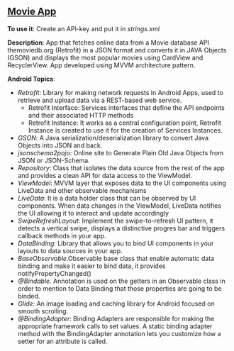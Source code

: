## [Movie  App](https://github.com/LuisChore/android_retrofit/tree/main/01MovieApp)

**To use it**: Create an API-key and put it in *strings.xml*

**Description**: App that fetches online data from a Movie database API themoviedb.org (Retrofit) in a JSON format and converts it in JAVA Objects (GSON) and displays the most popular movies using CardView and RecyclerView. App developed using MVVM architecture pattern. 
	
**Android Topics**: 

* *Retrofit:* Library for making network requests in Android Apps, used to retrieve and upload data via a REST-based web service.
    * Retrofit Interface: Services interfaces that define the API endpoints and their associated HTTP methods
    * Retrofit Instance: It works as a central configuration point,  Retrofit Instance is created to use it for the creation of Services Instances.
* *GSON*: A Java serialization/deserialization library to convert Java Objects into JSON and back.
* *jsonschema2pojo:*  Online site to Generate Plain Old Java Objects from JSON or JSON-Schema.
* *Repository*: Class that isolates the data source from the rest of the app and provides a clean API for data access to the ViewModel.
* *ViewModel*: MVVM layer that exposes data to the UI components using LiveData and other observable mechanisms 
* *LiveData*: It is a data holder class that can be observed by UI components. When data changes in the ViewModel, LiveData notifies the UI allowing it to interact and update accordingly 
* *SwipeRefreshLayout*:  Implement the swipe-to-refresh UI pattern, it detects a vertical swipe, displays a distinctive progres bar and triggers callback methods in your app.
* *DataBinding*: Library that allows you to bind UI components in your layouts to data sources in your app. 
* *BaseObservable*.Observable base class that enable automatic data binding and make it easier to bind data, it provides notifyPropertyChanged()
* *@Bindable.* Annotation  is used on the getters in an Observable class in order to mention to Data Binding that those properties  are going to be binded.
* *Glide:*  An image loading and caching library for Android focused on smooth scrolling.
* *@BindingAdapter:* Binding Adapters are responsible for making the appropriate framework calls to set values. A static binding adapter method with the BindingAdapter annotation lets you customize how a setter for an attribute is called.
